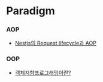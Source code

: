# Paradigm

### AOP
- [Nestjs의 Request lifecycle과 AOP](./AOP/Nestjs%EC%9D%98%20Request%20lifecycle%EA%B3%BC%20AOP.md)

### OOP
- [객체지향프로그래밍이란?](./OOP/%EA%B0%9D%EC%B1%84%EC%A7%80%ED%96%A5%ED%94%84%EB%A1%9C%EA%B7%B8%EB%9E%98%EB%B0%8D%EC%9D%B4%EB%9E%80.md)